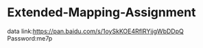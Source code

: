 # Extended-Mapping-Assignment
data link:https://pan.baidu.com/s/1oySkKOE4RflRYjjgWbDDpQ
Password:me7p

